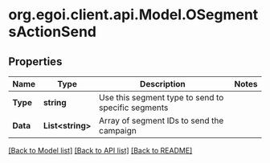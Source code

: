 
# org.egoi.client.api.Model.OSegmentsActionSend

## Properties

Name | Type | Description | Notes
------------ | ------------- | ------------- | -------------
**Type** | **string** | Use this segment type to send to specific segments | 
**Data** | **List&lt;string&gt;** | Array of segment IDs to send the campaign | 

[[Back to Model list]](../README.md#documentation-for-models)
[[Back to API list]](../README.md#documentation-for-api-endpoints)
[[Back to README]](../README.md)


